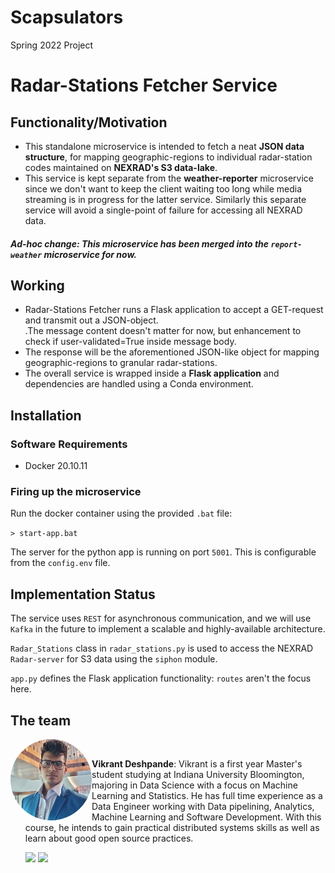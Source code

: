 # Scapsulators
Spring 2022 Project


# Radar-Stations Fetcher Service


## Functionality/Motivation

<ul>
<li>This standalone microservice is intended to fetch a neat <b>JSON data structure</b>, for mapping geographic-regions to individual radar-station codes maintained on <b>NEXRAD's S3 data-lake</b>.</li>
<li>This service is kept separate from the <b>weather-reporter</b> microservice since we don't want to keep the client waiting too long while media streaming is in progress for the latter service. Similarly this separate service will avoid a single-point of failure for accessing all NEXRAD data.</li>
</ul>


#### <i>Ad-hoc change: This microservice has been merged into the <code>report-weather</code> microservice for now.</i>


## Working

<ul>
<li>Radar-Stations Fetcher runs a Flask application to accept a GET-request and transmit out a JSON-object.</li>.The message content doesn't matter for now, but enhancement to check if user-validated=True inside message body.</li>
<li>The response will be the aforementioned JSON-like object for mapping geographic-regions to granular radar-stations.</li>
<li>The overall service is wrapped inside a <b>Flask application</b> and dependencies are handled using a Conda environment.</li>
</ul>

## Installation 

### Software Requirements

* Docker 20.10.11

### Firing up the microservice

Run the docker container using the provided `.bat` file:

`> start-app.bat`

The server for the python app is running on port `5001`.
This is configurable from the `config.env` file.


## Implementation Status

The service uses `REST` for asynchronous communication, and we will use `Kafka` in the future to implement a scalable and highly-available architecture.

`Radar_Stations` class in `radar_stations.py` is used to access the NEXRAD `Radar-server` for S3 data using the `siphon` module.

`app.py` defines the Flask application functionality: `routes` aren't the focus here.




## The team


<img src="Documentation/Team-members/Vikrant.jpg" alt="Team member's Image" width="130" ALIGN ="left" style="border-radius:50%;"/><br>

- **Vikrant Deshpande**: Vikrant is a first year Master's student studying at Indiana University Bloomington, majoring in Data Science with a focus on Machine Learning and Statistics. He has full time experience as a Data Engineer working with Data pipelining, Analytics, Machine Learning and Software Development. With this course, he intends to gain practical distributed systems skills as well as learn about good open source practices.


   [<img src="https://img.shields.io/badge/LinkedIn-0077B5?style=for-the-badge&logo=linkedin&logoColor=white" />](https://www.linkedin.com/in/vikrant-deshpande/)
   [<img src="https://img.shields.io/badge/GitHub-100000?style=for-the-badge&logo=github&logoColor=white" />](https://github.com/vikrantdeshpande09876/)